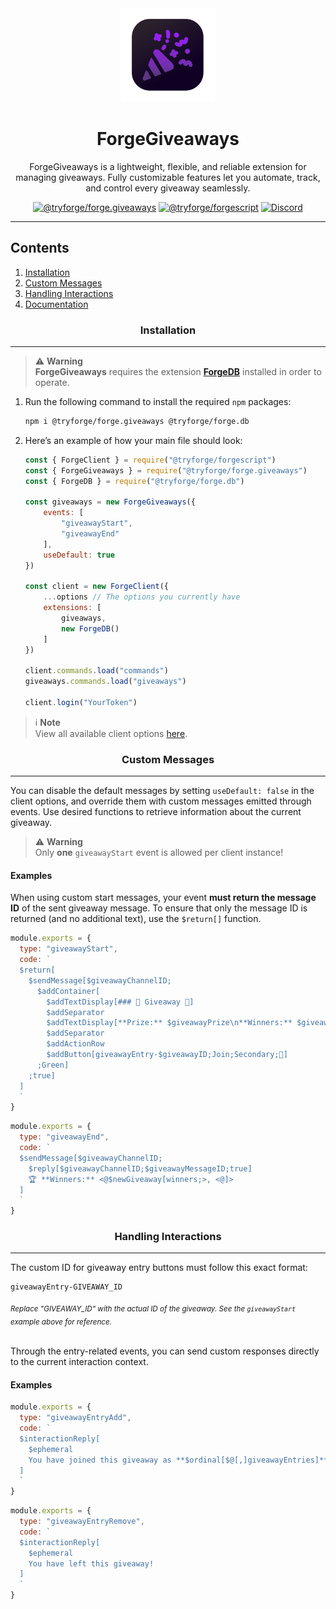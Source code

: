 <div align="center">

<img height="150" width="150" src="https://raw.githubusercontent.com/tryforge/ForgeGiveaways/main/assets/ForgeGiveaways.png" alt="ForgeGiveaways">

# ForgeGiveaways
ForgeGiveaways is a lightweight, flexible, and reliable extension for managing giveaways. Fully customizable features let you automate, track, and control every giveaway seamlessly.

<a href="https://github.com/tryforge/ForgeGiveaways/"><img src="https://img.shields.io/github/package-json/v/tryforge/ForgeGiveaways/main?label=@tryforge/forge.giveaways&color=5c16d4" alt="@tryforge/forge.giveaways"></a>
<a href="https://github.com/tryforge/ForgeScript/"><img src="https://img.shields.io/github/package-json/v/tryforge/ForgeScript/main?label=@tryforge/forgescript&color=5c16d4" alt="@tryforge/forgescript"></a>
<a href="https://discord.gg/hcJgjzPvqb"><img src="https://img.shields.io/discord/997899472610795580?logo=discord" alt="Discord"></a>

</div>

---

## Contents

1. [Installation](#installation)
2. [Custom Messages](#custom-messages)
3. [Handling Interactions](#handling-interactions)
4. [Documentation](https://docs.botforge.org/p/ForgeGiveaways/)

<h3 align="center">Installation</h3><hr>

> ⚠️ **Warning**\
> **ForgeGiveaways** requires the extension [**ForgeDB**](https://docs.botforge.org/p/ForgeDB/) installed in order to operate.

1. Run the following command to install the required `npm` packages:
    ```bash
    npm i @tryforge/forge.giveaways @tryforge/forge.db
    ```

2. Here’s an example of how your main file should look:
    ```js
    const { ForgeClient } = require("@tryforge/forgescript")
    const { ForgeGiveaways } = require("@tryforge/forge.giveaways")
    const { ForgeDB } = require("@tryforge/forge.db")

    const giveaways = new ForgeGiveaways({
        events: [
            "giveawayStart",
            "giveawayEnd"
        ],
        useDefault: true
    })

    const client = new ForgeClient({
        ...options // The options you currently have
        extensions: [
            giveaways,
            new ForgeDB()
        ]
    })

    client.commands.load("commands")
    giveaways.commands.load("giveaways")

    client.login("YourToken")
    ```

> ℹ️ **Note**\
> View all available client options [here](https://tryforge.github.io/ForgeGiveaways/interfaces/IForgeGiveawaysOptions.html).

<h3 align="center">Custom Messages</h3><hr>

You can disable the default messages by setting `useDefault: false` in the client options, and override them with custom messages emitted through events. Use desired functions to retrieve information about the current giveaway.

> ⚠️ **Warning**\
> Only **one** `giveawayStart` event is allowed per client instance!

#### Examples
When using custom start messages, your event **must return the message ID** of the sent giveaway message. To ensure that only the message ID is returned (and no additional text), use the `$return[]` function.

```js
module.exports = {
  type: "giveawayStart",
  code: `
  $return[
    $sendMessage[$giveawayChannelID;
      $addContainer[
        $addTextDisplay[### 🎉 Giveaway 🎉]
        $addSeparator
        $addTextDisplay[**Prize:** $giveawayPrize\n**Winners:** $giveawayWinnersCount]
        $addSeparator
        $addActionRow
        $addButton[giveawayEntry-$giveawayID;Join;Secondary;🎉]
      ;Green]
    ;true]
  ]
  `
}
```

```js
module.exports = {
  type: "giveawayEnd",
  code: `
  $sendMessage[$giveawayChannelID;
    $reply[$giveawayChannelID;$giveawayMessageID;true]
    🏆 **Winners:** <@$newGiveaway[winners;>, <@]>
  ]
  `
}
```

<h3 align="center">Handling Interactions</h3><hr>

The custom ID for giveaway entry buttons must follow this exact format:
```
giveawayEntry-GIVEAWAY_ID  
```
<sub>*Replace "GIVEAWAY_ID" with the actual ID of the giveaway. See the `giveawayStart` example above for reference.*</sub>

\
Through the entry-related events, you can send custom responses directly to the current interaction context.

#### Examples
```js
module.exports = {
  type: "giveawayEntryAdd",
  code: `
  $interactionReply[
    $ephemeral
    You have joined this giveaway as **$ordinal[$@[,]giveawayEntries]** participant! 
  ]
  `
}
```

```js
module.exports = {
  type: "giveawayEntryRemove",
  code: `
  $interactionReply[
    $ephemeral
    You have left this giveaway! 
  ]
  `
}
```
